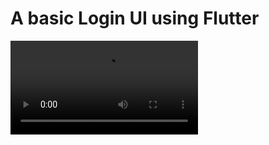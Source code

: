 # A basic Login UI using Flutter

![Demo](Record_2021-05-23-00-48-45_53b84ea886fcbde610ddd00137824383.mp4)

